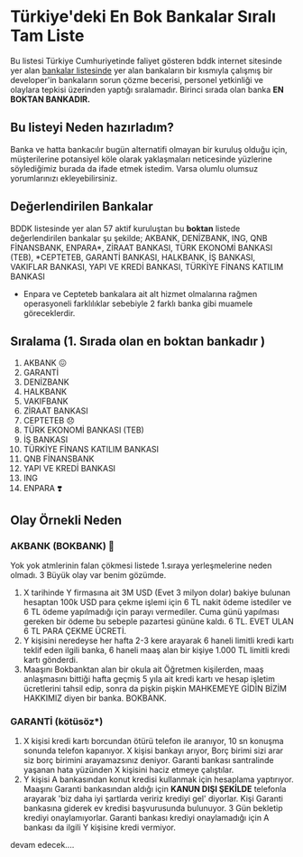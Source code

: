 # Türkiye'deki En Bok Bankalar Sıralı Tam Liste
 
Bu listesi Türkiye Cumhuriyetinde faliyet gösteren bddk internet sitesinde yer alan [bankalar listesinde](https://www.bddk.org.tr/Kurulus/Liste/77) yer alan bankaların bir kısmıyla çalışmış bir developer'in bankaların sorun çözme becerisi, personel yetkinliği ve olaylara tepkisi üzerinden yaptığı sıralamadır.  Birinci sırada olan banka **EN BOKTAN BANKADIR.**
## Bu listeyi Neden hazırladım? 

Banka ve hatta bankacılır bugün alternatifi olmayan bir kuruluş olduğu için, müşterilerine potansiyel köle olarak yaklaşmaları neticesinde yüzlerine söylediğimiz burada da ifade etmek istedim. Varsa olumlu olumsuz yorumlarınızı ekleyebilirsiniz.

## Değerlendirilen Bankalar

BDDK listesinde yer alan 57 aktif kuruluştan bu **boktan** listede değerlendirilen bankalar şu şekilde; AKBANK, DENİZBANK, ING, QNB FİNANSBANK, ENPARA*,  ZİRAAT BANKASI, TÜRK EKONOMİ BANKASI (TEB), *CEPTETEB, GARANTİ BANKASI, HALKBANK, İŞ BANKASI, VAKIFLAR BANKASI, YAPI VE KREDİ BANKASI, TÜRKİYE FİNANS KATILIM BANKASI

* Enpara ve Cepteteb bankalara ait alt hizmet olmalarına rağmen operasyoneli farklılıklar sebebiyle 2 farklı banka gibi muamele göreceklerdir.
## Sıralama (1. Sırada olan en boktan bankadır )

1. AKBANK :confounded:
2. GARANTİ
3. DENİZBANK
4. HALKBANK
5. VAKIFBANK
6. ZİRAAT BANKASI
7. CEPTETEB :disappointed:
8. TÜRK EKONOMİ BANKASI (TEB)
9. İŞ BANKASI
10. TÜRKİYE FİNANS KATILIM BANKASI
11. QNB FİNANSBANK
12. YAPI VE KREDİ BANKASI
13. ING
14. ENPARA :heavy_heart_exclamation:	


## Olay Örnekli Neden
### AKBANK (BOKBANK) :shit:

Yok yok atmlerinin falan çökmesi listede 1.sıraya yerleşmelerine neden olmadı. 3 Büyük olay var benim gözümde. 

1. X tarihinde Y firmasına ait 3M USD (Evet 3 milyon dolar) bakiye bulunan hesaptan 100k USD para çekme işlemi için 6 TL nakit ödeme istediler ve 6 TL ödeme yapılmadığı için parayı vermediler. Cuma günü yapılması gereken bir ödeme bu sebeple pazartesi gününe kaldı. 6 TL. EVET ULAN 6 TL PARA ÇEKME ÜCRETİ. 
2. Y kişisini neredeyse her hafta 2-3 kere arayarak 6 haneli limitli kredi kartı teklif eden ilgili banka, 6 haneli maaş alan bir kişiye 1.000 TL limitli kredi kartı gönderdi.
3. Maaşını Bokbanktan alan bir okula ait Öğretmen kişilerden, maaş anlaşmasını bittiği hafta geçmiş 5 yıla ait kredi kartı ve hesap işletim ücretlerini tahsil edip, sonra da pişkin pişkin MAHKEMEYE GİDİN BİZİM HAKKIMIZ diyen bir banka. BOKBANK.

### GARANTİ (kötüsöz*)

1. X kişisi kredi kartı borcundan ötürü telefon ile aranıyor, 10 sn konuşma sonunda telefon kapanıyor. X kişisi bankayı arıyor, Borç birimi sizi arar siz borç birimini arayamazsınız deniyor. Garanti bankası santralinde yaşanan hata yüzünden X kişisini haciz etmeye çalıştılar. 
2. Y kişisi A bankasından konut kredisi kullanmak için hesaplama yaptırıyor. Maaşını Garanti bankasından aldığı için **KANUN DIŞI ŞEKİLDE** telefonla arayarak 'biz daha iyi şartlarda veririz krediyi gel' diyorlar. Kişi Garanti bankasına giderek ev kredisi başvurusunda bulunuyor. 3 Gün bekletip krediyi onaylamıyorlar. Garanti bankası krediyi onaylamadığı için A bankası da ilgili Y kişisine kredi vermiyor.


devam edecek....
